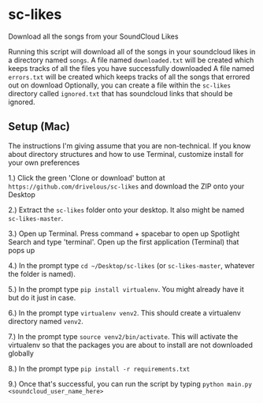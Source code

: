 # sc-likes
Download all the songs from your SoundCloud Likes

Running this script will download all of the songs in your soundcloud likes in a directory named `songs`.
A file named `downloaded.txt` will be created which keeps tracks of all the files you have successfully downloaded
A file named `errors.txt` will be created which keeps tracks of all the songs that errored out on download
Optionally, you can create a file within the `sc-likes` directory called `ignored.txt` that has soundcloud links that should be ignored.

## Setup (Mac)

The instructions I'm giving assume that you are non-technical. If you know about directory structures and how to use Terminal,
customize install for your own preferences

1.) Click the green 'Clone or download' button at `https://github.com/drivelous/sc-likes` and download the ZIP onto your Desktop

2.) Extract the `sc-likes` folder onto your desktop. It also might be named `sc-likes-master`.

3.) Open up Terminal. Press command + spacebar to open up Spotlight Search and type 'terminal'. Open up the first application (Terminal) that pops up

4.) In the prompt type `cd ~/Desktop/sc-likes` (or `sc-likes-master`, whatever the folder is named).

5.) In the prompt type `pip install virtualenv`. You might already have it but do it just in case.

6.) In the prompt type `virtualenv venv2`. This should create a virtualenv directory named `venv2`.

7.) In the prompt type `source venv2/bin/activate`. This will activate the virtualenv so that the packages you are about to install are not downloaded globally

8.) In the prompt type `pip install -r requirements.txt`

9.) Once that's successful, you can run the script by typing `python main.py <soundcloud_user_name_here>`
